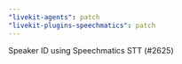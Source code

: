 ```yaml
---
"livekit-agents": patch
"livekit-plugins-speechmatics": patch
---
```


Speaker ID using Speechmatics STT (#2625)
